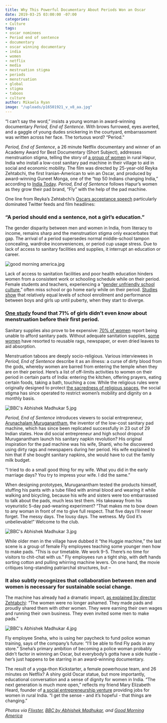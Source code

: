 ```yaml
---
title: Why This Powerful Documentary About Periods Won an Oscar
date: 2019-03-25 03:00:00 -07:00
categories:
- Culture
tags:
- oscar nominees
- Period end of sentence
- documentary
- oscar winning documentary
- india
- women
- netflix
- media
- mestruation stigma
- periods
- menstruation
- global
- stigma
- taboos
- culture
author: Mikaela Ryan
image: "/uploads/p16501921_v_v8_aa.jpg"
---
```


“I can’t say the word,” insists a young woman in award-winning documentary _Period, End of Sentence_. With brows furrowed, eyes averted, and a gaggle of young dudes snickering in the courtyard, embarrassment was written across her face. The tortuous word? “Period.”

_Period, End of Sentence_, a 26 minute Netflix documentary and winner of an Academy Award for Best Documentary (Short Subject), addresses menstruation stigma, telling the story of [a group of women](https://www.bbc.com/news/world-asia-india-47307335) in rural Hapur, India who install a low-cost sanitary pad machine in their village to aid in social and economic mobility. The film was directed by 25-year-old Reyka Zehtabchi, the first Iranian-American to win an Oscar, and produced by award-winning Guneet Monga, one of the “top 50 Indians changing India,” according to [India Today](https://www.indiatoday.in/magazine/cover-story/story/20121224-guneet-monga-helped-give-independent-cinema-a-facelift-761047-1999-11-30). _Period, End of Sentence_ follows Hapur’s women as they grow their pad brand, “Fly” with the help of the pad machine. 

One line from Reyka’s Zehtabchi’s [Oscars acceptance speech](https://www.goodmorningamerica.com/culture/story/documentary-short-oscar-winner-period-end-sentence-girls-61281827) particularly dominated Twitter feeds and film headlines: 

### “A period should end a sentence, not a girl’s education.” 

The gender disparity between men and women in India, from literacy to income, remains sharp and the menstruation stigma only exacerbates that gap. The arrival of a period supersedes normal middle-school tampon concealing, wardrobe inconveniences, or period cup usage stress. Due to lack of access to sanitary facilities and supplies, it interrupt an education or career. 

![good morning america.jpg](/uploads/good%20morning%20america.jpg)

Lack of access to sanitation facilities and poor health education hinders women from a consistent work or schooling schedule while on their period. Female students and teachers,  experiencing a “[gender unfriendly school culture](https://www.tandfonline.com/doi/full/10.3402/gha.v9.33032?scroll=top&needAccess=true),” often miss school or go home early while on their period. [Studies show](https://www.tandfonline.com/doi/full/10.3402/gha.v9.33032?scroll=top&needAccess=true) that relatively equal levels of school enrollment and performance between boys and girls up until puberty, when they start to diverge. 

### [One study](http://menstrualhygieneday.org/wp-content/uploads/2016/04/FSG-Menstrual-Health-Landscape_India.pdf) found that 71% of girls didn’t even _know_ about menstruation before their first period. 

Sanitary supplies also prove to be expensive: [70% of women](http://menstrualhygieneday.org/wp-content/uploads/2016/04/FSG-Menstrual-Health-Landscape_India.pdf) report being unable to afford sanitary pads. Without adequate sanitation supplies, [some women](https://www.ncbi.nlm.nih.gov/pmc/articles/PMC4408698/#ref12) have resorted to reusable rags, newspaper, or even dried leaves to aid absorption. 

Menstruation taboos are deeply socio-religious. Various interviewees in _Period, End of Sentence_ describe it as an illness: a curse of dirty blood from the gods, whereby women are barred from entering the temple when they are on their period. Here’s a list of off-limits activities to women on their period in certain parts of India: entering the kitchen, offering prayers, eating certain foods, taking a bath, touching a cow. While the religious rules were originally designed to protect [the sacredness of religious spaces](https://digitalcommons.wku.edu/cgi/viewcontent.cgi?article=1702&context=stu_hon_theses), the social stigma has since operated to restrict women’s mobility and dignity on a monthly basis. 

![BBC's Abhishek Madhukar 5.jpg](/uploads/BBC's%20Abhishek%20Madhukar%205.jpg)

_Period, End of Sentence_ introduces viewers to social entrepreneur, [Arunachalam Muruganantham](https://www.ted.com/talks/arunachalam_muruganantham_how_i_started_a_sanitary_napkin_revolution), the inventor of the low-cost sanitary pad machine, which has since been replicated successfully in 23 out of 29 Indian states. How did social entrepreneur and high school dropout Muruganantham launch his sanitary napkin revolution? His original inspiration for the pad machine was his wife, Shanti, who he discovered using dirty rags and newspapers during her period. His wife explained to him that if she bought sanitary napkins, she would have to cut the family milk budget.

“I tried to do a small good thing for my wife. What you did in the early marriage days? You try to impress your wife. I did the same.” 

When designing prototypes, Muruganantham tested the products himself, stuffing his pants with a tube filled with animal blood and wearing it while walking and bicycling, because his wife and sisters were too embarrassed to talk about the pads, much less test them. His takeaway from his voyeuristic 5-day pad-wearing experiment? “That makes me to bow down to any woman in front of me to give full respect. That five days I’ll never forget. The messy days. The lousy days. The wetness. My God it’s unbelievable!” Welcome to the club.

![BBC's Abhishek Madhukar 3.jpg](/uploads/BBC's%20Abhishek%20Madhukar%203.jpg)

While older men in the village have dubbed it “the Huggie machine,” the last scene is a group of female Fly employees teaching some younger men how to make pads. “This is our timetable. We work 9-5. There’s no time for visitors to chit-chat with us.” Fly employees run a tight ship, with deft hands sorting cotton and pulling whirring machine levers. On one hand, the movie critiques long-standing patriarchal structures, but – 

### It also subtly recognizes that collaboration between men and women is necessary for sustainable social change. 

The machine has already had a dramatic impact, [as explained by director Zehtabchi](https://www.youtube.com/watch?v=5VEa77Gma24): “The women were no longer ashamed. They made pads and proudly shared them with other women. They were earning their own wages and running their own business. They even invited some men to make pads.”

![BBC's Abhishek Madhukar 4.jpg](/uploads/BBC's%20Abhishek%20Madhukar%204.jpg)

Fly employee Sneha, who is using her paycheck to fund police woman training, says of the company’s future: “I’ll be able to find Fly pads in any store.” Sneha’s primary ambition of becoming a police woman probably didn’t factor in winning an Oscar, but everybody’s gotta have a side hustle - her’s just happens to be starring in an award-winning documentary. 

The result of a yoga-thon Kickstarter, a female powerhouse team, and 26 minutes on Netflix? A shiny gold Oscar statue, but more importantly, educational conversation and a sense of dignity for women in India. “The next generation is much more open,” reflects my friend Mary Elizabeth Heard, founder of [a social entrepreneurship venture](https://marigold.company/) providing jobs for women in rural India. “I get the sense - and it’s hopeful - that things are changing.” 

_Photos via [Flixster](https://flixster.com/), [BBC by Abhishek Madhukar](https://www.bbc.com/news/world-asia-india-47307335), and [Good Morning America](https://www.goodmorningamerica.com/culture/story/documentary-short-oscar-winner-period-end-sentence-girls-61281827)_
